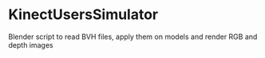 KinectUsersSimulator
====================

Blender script to read BVH files, apply them on models and render RGB and depth images
